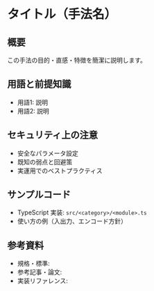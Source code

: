 # タイトル（手法名）

## 概要
この手法の目的・直感・特徴を簡潔に説明します。

## 用語と前提知識
- 用語1: 説明
- 用語2: 説明

## セキュリティ上の注意
- 安全なパラメータ設定
- 既知の弱点と回避策
- 実運用でのベストプラクティス

## サンプルコード
- TypeScript 実装: `src/<category>/<module>.ts`
- 使い方の例（入出力、エンコード方針）

## 参考資料
- 規格・標準: 
- 参考記事・論文: 
- 実装リファレンス: 